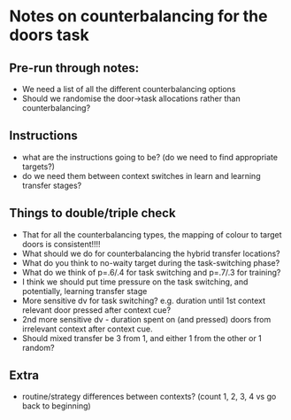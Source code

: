 # Notes on counterbalancing for the doors task

## Pre-run through notes:
- We need a list of all the different counterbalancing options
- Should we randomise the door->task allocations rather than counterbalancing?

## Instructions
- what are the instructions going to be? (do we need to find appropriate targets?)
- do we need them between context switches in learn and learning transfer stages?

## Things to double/triple check
- That for all the counterbalancing types, the mapping of colour to target doors is consistent!!!!
- What should we do for counterbalancing the hybrid transfer locations?
- What do you think to no-waity target during the task-switching phase?
- What do we think of p=.6/.4 for task switching and p=.7/.3 for training?
- I think we should put time pressure on the task switching, and potentially, learning transfer stage
- More sensitive dv for task switching? e.g. duration until 1st context relevant door pressed after context cue?
- 2nd more sensitive dv - duration spent on (and pressed) doors from irrelevant context after context cue.
- Should mixed transfer be 3 from 1, and either 1 from the other or 1 random?

## Extra
- routine/strategy differences between contexts? (count 1, 2, 3, 4 vs go back to beginning) 


